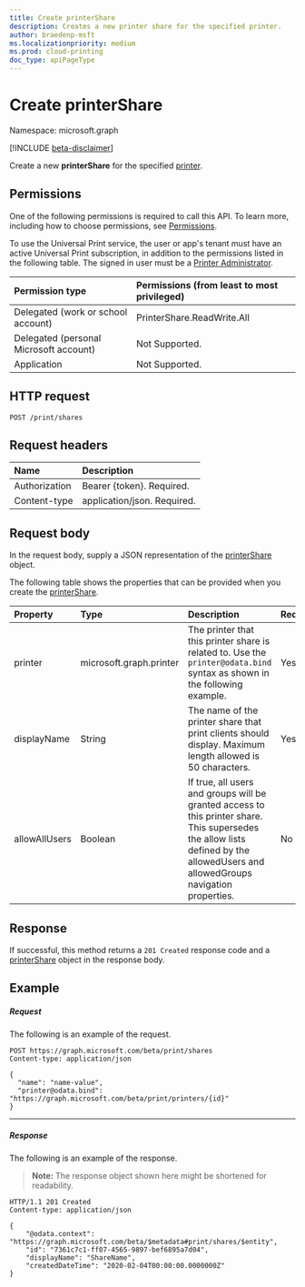 ```yaml
---
title: Create printerShare
description: Creates a new printer share for the specified printer.
author: braedenp-msft
ms.localizationpriority: medium
ms.prod: cloud-printing
doc_type: apiPageType
---
```


# Create printerShare

Namespace: microsoft.graph

[!INCLUDE [beta-disclaimer](../../includes/beta-disclaimer.md)]

Create a new **printerShare** for the specified [printer](../resources/printer.md).

## Permissions
One of the following permissions is required to call this API. To learn more, including how to choose permissions, see [Permissions](/graph/permissions-reference).

To use the Universal Print service, the user or app's tenant must have an active Universal Print subscription, in addition to the permissions listed in the following table. The signed in user must be a [Printer Administrator](/azure/active-directory/users-groups-roles/directory-assign-admin-roles#printer-administrator).

|Permission type | Permissions (from least to most privileged) |
|:---------------|:--------------------------------------------|
|Delegated (work or school account)| PrinterShare.ReadWrite.All |
|Delegated (personal Microsoft account)|Not Supported.|
|Application|Not Supported.|

## HTTP request
<!-- { "blockType": "ignored" } -->
```http
POST /print/shares
```
## Request headers
| Name          | Description   |
|:--------------|:--------------|
| Authorization | Bearer {token}. Required. |
| Content-type  | application/json. Required.|

## Request body
In the request body, supply a JSON representation of the [printerShare](../resources/printershare.md) object.

The following table shows the properties that can be provided when you create the [printerShare](../resources/printershare.md).

|Property|Type|Description|Required?|
|:---|:---|:---|:---|
|printer|microsoft.graph.printer|The printer that this printer share is related to. Use the `printer@odata.bind` syntax as shown in the following example.|Yes|
|displayName|String|The name of the printer share that print clients should display. Maximum length allowed is 50 characters.|Yes|
|allowAllUsers|Boolean|	If true, all users and groups will be granted access to this printer share. This supersedes the allow lists defined by the allowedUsers and allowedGroups navigation properties.|No|

## Response
If successful, this method returns a `201 Created` response code and a [printerShare](../resources/printershare.md) object in the response body.

## Example
##### Request
The following is an example of the request.

<!-- {
  "blockType": "request",
  "name": "create_printershare_from_print"
}-->
```http
POST https://graph.microsoft.com/beta/print/shares
Content-type: application/json

{
  "name": "name-value",
  "printer@odata.bind": "https://graph.microsoft.com/beta/print/printers/{id}"
}
```


---

##### Response
The following is an example of the response.
>**Note:** The response object shown here might be shortened for readability.
<!-- {
  "blockType": "response",
  "truncated": true,
  "@odata.type": "microsoft.graph.printerShare"
} -->
```http
HTTP/1.1 201 Created
Content-type: application/json

{
    "@odata.context": "https://graph.microsoft.com/beta/$metadata#print/shares/$entity",
    "id": "7361c7c1-ff07-4565-9897-bef6895a7d04",
    "displayName": "ShareName",
    "createdDateTime": "2020-02-04T00:00:00.0000000Z"
}
```

<!-- uuid: 8fcb5dbc-d5aa-4681-8e31-b001d5168d79
2015-10-25 14:57:30 UTC -->
<!-- {
  "type": "#page.annotation",
  "description": "Create printerShare",
  "keywords": "",
  "section": "documentation",
  "tocPath": ""
}-->
